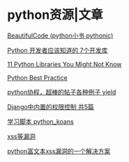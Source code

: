 python资源|文章
===

[BeautifulCode (python小书 pythonic)](http://pan.baidu.com/s/1gdGNnDh)

[Python 开发者应该知道的 7个开发库](http://www.oschina.net/question/12_78983)

[11 Python Libraries You Might Not Know](http://blog.yhathq.com/posts/11-python-libraries-you-might-not-know.html)

[Python Best Practice](http://stevenloria.com/python-best-practice-patterns-by-vladimir-keleshev-notes/?utm_content=buffer98fb1&utm_medium=social&utm_source=twitter.com&utm_campaign=buffer)

[python协程，超棒的帖子各种例子 yield](http://www.dabeaz.com/coroutines/)

[Django中内置的权限控制 共5篇](http://www.cnblogs.com/esperyong/archive/2012/12/20/2825909.html)

[学习脚本 python_koans](https://github.com/gregmalcolm/python_koans)

[xss等漏洞](http://www.wooyun.org/whitehats/%E5%BF%83%E4%BC%A4%E7%9A%84%E7%98%A6%E5%AD%90)

[python富文本xss漏洞的一个解决方案](https://github.com/phith0n/python-xss-filter)
